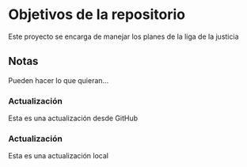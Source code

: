 # Objetivos de la repositorio

Este proyecto se encarga de manejar los planes de la liga de la justicia


## Notas
Pueden hacer lo que quieran...

### Actualización
Esta es una actualización desde GitHub

### Actualización
Esta es una actualización local